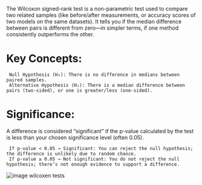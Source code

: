 The Wilcoxon signed-rank test is a non-parametric test used to compare two related samples (like before/after measurements, or accuracy scores of two models on the same datasets). It tells you if the median difference between pairs is different from zero—in simpler terms, if one method consistently outperforms the other. 
# Key Concepts: 

     Null Hypothesis (H₀): There is no difference in medians between paired samples.
     Alternative Hypothesis (H₁): There is a median difference between pairs (two-sided), or one is greater/less (one-sided).
     

# Significance: 

A difference is considered “significant” if the p-value calculated by the test is less than your chosen significance level (often 0.05). 

     If p-value < 0.05 → Significant: You can reject the null hypothesis; the difference is unlikely due to random chance.
     If p-value ≥ 0.05 → Not significant: You do not reject the null hypothesis; there’s not enough evidence to support a difference.
     

![image](https://github.com/user-attachments/assets/d27cbc0a-5f9b-4e21-86c3-59a7622e61f0)
wilcoxen tests
